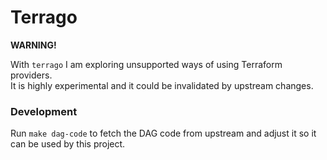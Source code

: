 # Terrago

**WARNING!**

With `terrago` I am exploring unsupported ways of using Terraform providers.  
It is highly experimental and it could be invalidated by upstream changes.

### Development
Run `make dag-code` to fetch the DAG code from upstream and adjust it so it can be used by this project.